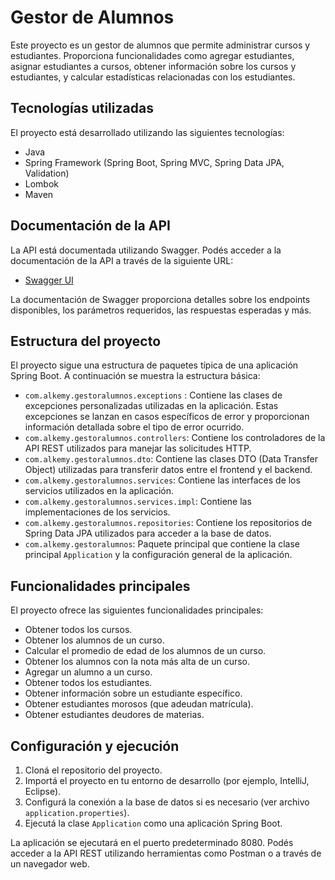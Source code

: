 # Gestor de Alumnos

Este proyecto es un gestor de alumnos que permite administrar cursos y estudiantes. Proporciona funcionalidades como agregar estudiantes, asignar estudiantes a cursos, obtener información sobre los cursos y estudiantes, y calcular estadísticas relacionadas con los estudiantes.

## Tecnologías utilizadas

El proyecto está desarrollado utilizando las siguientes tecnologías:

- Java
- Spring Framework (Spring Boot, Spring MVC, Spring Data JPA, Validation)
- Lombok
- Maven

## Documentación de la API

La API está documentada utilizando Swagger. Podés acceder a la documentación de la API a través de la siguiente URL:

- [Swagger UI](http://localhost:8080/swagger-ui/index.html)

La documentación de Swagger proporciona detalles sobre los endpoints disponibles, los parámetros requeridos, las respuestas esperadas y más.

## Estructura del proyecto

El proyecto sigue una estructura de paquetes típica de una aplicación Spring Boot. A continuación se muestra la estructura básica:

- `com.alkemy.gestoralumnos.exceptions` : Contiene las clases de excepciones personalizadas utilizadas en la aplicación. Estas excepciones se lanzan en casos específicos de error y proporcionan información detallada sobre el tipo de error ocurrido.
- `com.alkemy.gestoralumnos.controllers`: Contiene los controladores de la API REST utilizados para manejar las solicitudes HTTP.
- `com.alkemy.gestoralumnos.dto`: Contiene las clases DTO (Data Transfer Object) utilizadas para transferir datos entre el frontend y el backend.
- `com.alkemy.gestoralumnos.services`: Contiene las interfaces de los servicios utilizados en la aplicación.
- `com.alkemy.gestoralumnos.services.impl`: Contiene las implementaciones de los servicios.
- `com.alkemy.gestoralumnos.repositories`: Contiene los repositorios de Spring Data JPA utilizados para acceder a la base de datos.
- `com.alkemy.gestoralumnos`: Paquete principal que contiene la clase principal `Application` y la configuración general de la aplicación.

## Funcionalidades principales

El proyecto ofrece las siguientes funcionalidades principales:

- Obtener todos los cursos.
- Obtener los alumnos de un curso.
- Calcular el promedio de edad de los alumnos de un curso.
- Obtener los alumnos con la nota más alta de un curso.
- Agregar un alumno a un curso.
- Obtener todos los estudiantes.
- Obtener información sobre un estudiante específico.
- Obtener estudiantes morosos (que adeudan matrícula).
- Obtener estudiantes deudores de materias.

## Configuración y ejecución

1. Cloná el repositorio del proyecto.
2. Importá el proyecto en tu entorno de desarrollo (por ejemplo, IntelliJ, Eclipse).
3. Configurá la conexión a la base de datos si es necesario (ver archivo `application.properties`).
4. Ejecutá la clase `Application` como una aplicación Spring Boot.

La aplicación se ejecutará en el puerto predeterminado 8080. Podés acceder a la API REST utilizando herramientas como Postman o a través de un navegador web.
